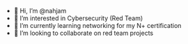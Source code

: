 - 👋 Hi, I’m @nahjam
- 👀 I’m interested in Cybersecurity (Red Team)
- 🌱 I’m currently learning networking for my N+ certification 
- 💞️ I’m looking to collaborate on red team projects

<!---
nahjam/nahjam is a ✨ special ✨ repository because its `README.md` (this file) appears on your GitHub profile.
You can click the Preview link to take a look at your changes.
--->
